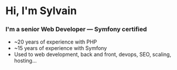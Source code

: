 # Hi, I'm Sylvain

### I'm a senior Web Developer — Symfony certified

- ~20 years of experience with PHP
- ~15 years of experience with Symfony
- Used to web development, back and front, devops, SEO, scaling, hosting…
